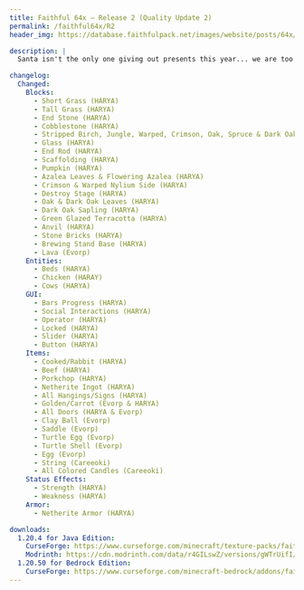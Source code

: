 ```yaml
---
title: Faithful 64x – Release 2 (Quality Update 2)
permalink: /faithful64x/R2
header_img: https://database.faithfulpack.net/images/website/posts/64x/R2.jpg

description: |
  Santa isn't the only one giving out presents this year... we are too with a new Faithful 64x update! This update focuses on quality, revamping a ton of older textures. From cobblestone to green glazed terracotta, both basics and new content are covered.

changelog:
  Changed:
    Blocks:
      - Short Grass (HARYA)
      - Tall Grass (HARYA)
      - End Stone (HARYA)
      - Cobblestone (HARYA)
      - Stripped Birch, Jungle, Warped, Crimson, Oak, Spruce & Dark Oak Logs (HARYA)
      - Glass (HARYA)
      - End Rod (HARYA)
      - Scaffolding (HARYA)
      - Pumpkin (HARYA)
      - Azalea Leaves & Flowering Azalea (HARYA)
      - Crimson & Warped Nylium Side (HARYA)
      - Destroy Stage (HARYA)
      - Oak & Dark Oak Leaves (HARYA)
      - Dark Oak Sapling (HARYA)
      - Green Glazed Terracotta (HARYA)
      - Anvil (HARYA)
      - Stone Bricks (HARYA)
      - Brewing Stand Base (HARYA)
      - Lava (Evorp)
    Entities:
      - Beds (HARYA)
      - Chicken (HARAY)
      - Cows (HARYA)
    GUI:
      - Bars Progress (HARYA)
      - Social Interactions (HARYA)
      - Operator (HARYA)
      - Locked (HARYA)
      - Slider (HARYA)
      - Button (HARYA)
    Items:
      - Cooked/Rabbit (HARYA)
      - Beef (HARYA)
      - Porkchop (HARYA)
      - Netherite Ingot (HARYA)
      - All Hangings/Signs (HARYA)
      - Golden/Carrot (Evorp & HARYA)
      - All Doors (HARYA & Evorp)
      - Clay Ball (Evorp)
      - Saddle (Evorp)
      - Turtle Egg (Evorp)
      - Turtle Shell (Evorp)
      - Egg (Evorp)
      - String (Careeoki)
      - All Colored Candles (Careeoki)
    Status Effects:
      - Strength (HARYA)
      - Weakness (HARYA)
    Armor:
      - Netherite Armor (HARYA)

downloads:
  1.20.4 for Java Edition:
    CurseForge: https://www.curseforge.com/minecraft/texture-packs/faithful-64x/download/4932567
    Modrinth: https://cdn.modrinth.com/data/r4GILswZ/versions/gWTrUifI/Faithful%2064x.zip
  1.20.50 for Bedrock Edition:
    CurseForge: https://www.curseforge.com/minecraft-bedrock/addons/faithful-64x-bedrock/download/4932602
---
```

